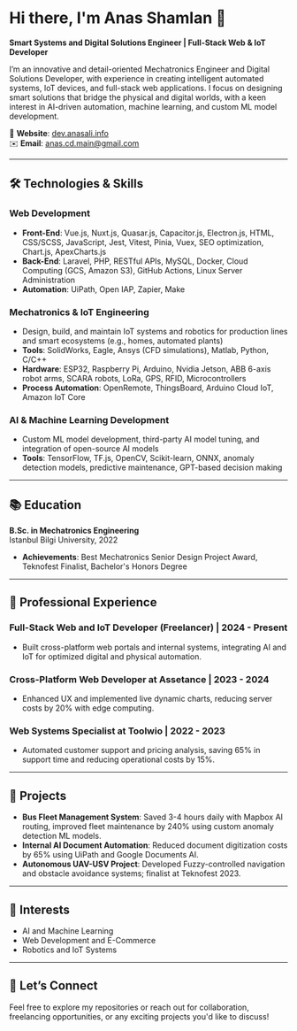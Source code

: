 # Hi there, I'm Anas Shamlan 👋

**Smart Systems and Digital Solutions Engineer | Full-Stack Web & IoT Developer**

I’m an innovative and detail-oriented Mechatronics Engineer and Digital Solutions Developer, with experience in creating intelligent automated systems, IoT devices, and full-stack web applications. I focus on designing smart solutions that bridge the physical and digital worlds, with a keen interest in AI-driven automation, machine learning, and custom ML model development.

🔗 **Website**: [dev.anasali.info](https://dev.anasali.info)  
✉️ **Email**: [anas.cd.main@gmail.com](mailto:anas.cd.main@gmail.com)

---

## 🛠️ **Technologies & Skills**

### **Web Development**
- **Front-End**: Vue.js, Nuxt.js, Quasar.js, Capacitor.js, Electron.js, HTML, CSS/SCSS, JavaScript, Jest, Vitest, Pinia, Vuex, SEO optimization, Chart.js, ApexCharts.js
- **Back-End**: Laravel, PHP, RESTful APIs, MySQL, Docker, Cloud Computing (GCS, Amazon S3), GitHub Actions, Linux Server Administration
- **Automation**: UiPath, Open IAP, Zapier, Make

### **Mechatronics & IoT Engineering**
- Design, build, and maintain IoT systems and robotics for production lines and smart ecosystems (e.g., homes, automated plants)
- **Tools**: SolidWorks, Eagle, Ansys (CFD simulations), Matlab, Python, C/C++
- **Hardware**: ESP32, Raspberry Pi, Arduino, Nvidia Jetson, ABB 6-axis robot arms, SCARA robots, LoRa, GPS, RFID, Microcontrollers
- **Process Automation**: OpenRemote, ThingsBoard, Arduino Cloud IoT, Amazon IoT Core

### **AI & Machine Learning Development**
- Custom ML model development, third-party AI model tuning, and integration of open-source AI models
- **Tools**: TensorFlow, TF.js, OpenCV, Scikit-learn, ONNX, anomaly detection models, predictive maintenance, GPT-based decision making

---

## 📚 **Education**
**B.Sc. in Mechatronics Engineering**  
Istanbul Bilgi University, 2022  
- **Achievements**: Best Mechatronics Senior Design Project Award, Teknofest Finalist, Bachelor's Honors Degree

---

## 🌟 **Professional Experience**

### **Full-Stack Web and IoT Developer (Freelancer) | 2024 - Present**
- Built cross-platform web portals and internal systems, integrating AI and IoT for optimized digital and physical automation.

### **Cross-Platform Web Developer at Assetance | 2023 - 2024**
- Enhanced UX and implemented live dynamic charts, reducing server costs by 20% with edge computing.

### **Web Systems Specialist at Toolwio | 2022 - 2023**
- Automated customer support and pricing analysis, saving 65% in support time and reducing operational costs by 15%.

---

## 🚀 **Projects**
- **Bus Fleet Management System**: Saved 3-4 hours daily with Mapbox AI routing, improved fleet maintenance by 240% using custom anomaly detection ML models.
- **Internal AI Document Automation**: Reduced document digitization costs by 65% using UiPath and Google Documents AI.
- **Autonomous UAV-USV Project**: Developed Fuzzy-controlled navigation and obstacle avoidance systems; finalist at Teknofest 2023.

---

## 🎯 **Interests**
- AI and Machine Learning
- Web Development and E-Commerce
- Robotics and IoT Systems

---

## 💬 **Let’s Connect**
Feel free to explore my repositories or reach out for collaboration, freelancing opportunities, or any exciting projects you'd like to discuss!
